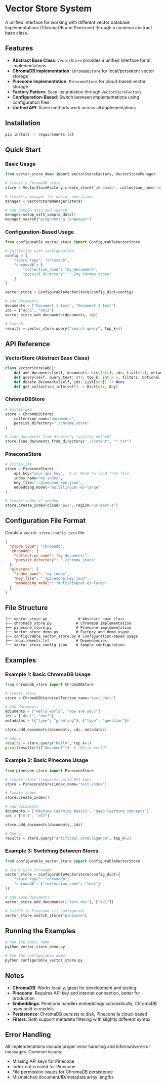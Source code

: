 # Vector Store System

A unified interface for working with different vector database implementations (ChromaDB and Pinecone) through a common abstract base class.

## Features

- **Abstract Base Class**: `VectorStore` provides a unified interface for all implementations
- **ChromaDB Implementation**: `ChromaDBStore` for local/persistent vector storage
- **Pinecone Implementation**: `PineconeStore` for cloud-based vector storage
- **Factory Pattern**: Easy instantiation through `VectorStoreFactory`
- **Configuration-Based**: Switch between implementations using configuration files
- **Unified API**: Same methods work across all implementations

## Installation

```bash
pip install -r requirements.txt
```

## Quick Start

### Basic Usage

```python
from vector_store_demo import VectorStoreFactory, VectorStoreManager

# Create a ChromaDB store
store = VectorStoreFactory.create_store('chromadb', collection_name='my_docs')

# Create a manager for easier operations
manager = VectorStoreManager(store)

# Add sample data and search
manager.setup_with_sample_data()
manager.search("programming languages")
```

### Configuration-Based Usage

```python
from configurable_vector_store import ConfigurableVectorStore

# Initialize with configuration
config = {
    "store_type": "chromadb",
    "chromadb": {
        "collection_name": "my_documents",
        "persist_directory": "./my_chroma_store"
    }
}

vector_store = ConfigurableVectorStore(config_dict=config)

# Add documents
documents = ["Document 1 text", "Document 2 text"]
ids = ["doc1", "doc2"]
vector_store.add_documents(documents, ids)

# Search
results = vector_store.query("search query", top_k=5)
```

## API Reference

### VectorStore (Abstract Base Class)

```python
class VectorStore(ABC):
    def add_documents(self, documents: List[str], ids: List[str], metadatas: Optional[List[Dict[str, Any]]] = None) -> None
    def query(self, query_text: str, top_k: int = 5, filters: Optional[Dict[str, Any]] = None) -> List[Dict[str, Any]]
    def delete_documents(self, ids: List[str]) -> None
    def get_collection_info(self) -> Dict[str, Any]
```

### ChromaDBStore

```python
# Initialize
store = ChromaDBStore(
    collection_name="documents",
    persist_directory="./chroma_store"
)

# Load documents from directory (utility method)
store.load_documents_from_directory("./content", "*.txt")
```

### PineconeStore

```python
# Initialize
store = PineconeStore(
    api_key="your-api-key",  # or None to load from file
    index_name="my-index",
    key_file="./pinecone_key.json",
    embedding_model="multilingual-e5-large"
)

# Create index if needed
store.create_index(cloud="aws", region="us-east-1")
```

## Configuration File Format

Create a `vector_store_config.json` file:

```json
{
  "store_type": "chromadb",
  "chromadb": {
    "collection_name": "my_documents",
    "persist_directory": "./chroma_store"
  },
  "pinecone": {
    "index_name": "my-index",
    "key_file": "./pinecone_key.json",
    "embedding_model": "multilingual-e5-large"
  }
}
```

## File Structure

```
├── vector_store.py              # Abstract base class
├── chromadb_store.py           # ChromaDB implementation
├── pinecone_store.py           # Pinecone implementation
├── vector_store_demo.py        # Factory and demo usage
├── configurable_vector_store.py # Configuration-based usage
├── requirements.txt            # Dependencies
└── vector_store_config.json    # Sample configuration
```

## Examples

### Example 1: Basic ChromaDB Usage

```python
from chromadb_store import ChromaDBStore

# Create store
store = ChromaDBStore(collection_name="test_docs")

# Add documents
documents = ["Hello world", "How are you?"]
ids = ["doc1", "doc2"]
metadatas = [{"type": "greeting"}, {"type": "question"}]

store.add_documents(documents, ids, metadatas)

# Query
results = store.query("hello", top_k=1)
print(results[0]["document"])  # "Hello world"
```

### Example 2: Basic Pinecone Usage

```python
from pinecone_store import PineconeStore

# Create store (requires valid API key)
store = PineconeStore(index_name="test-index")

# Create index
store.create_index()

# Add documents
documents = ["Machine learning basics", "Deep learning concepts"]
ids = ["ml1", "dl1"]

store.add_documents(documents, ids)

# Query
results = store.query("artificial intelligence", top_k=2)
```

### Example 3: Switching Between Stores

```python
from configurable_vector_store import ConfigurableVectorStore

# Start with ChromaDB
vector_store = ConfigurableVectorStore(config_dict={
    "store_type": "chromadb",
    "chromadb": {"collection_name": "test"}
})

# Add some documents
vector_store.add_documents(["test doc"], ["id1"])

# Switch to Pinecone (if configured)
vector_store.switch_store("pinecone")
```

## Running the Examples

```bash
# Run the basic demo
python vector_store_demo.py

# Run the configurable demo
python configurable_vector_store.py
```

## Notes

- **ChromaDB**: Works locally, great for development and testing
- **Pinecone**: Requires API key and internet connection, better for production
- **Embeddings**: Pinecone handles embeddings automatically, ChromaDB uses built-in models
- **Persistence**: ChromaDB persists to disk, Pinecone is cloud-based
- **Filters**: Both support metadata filtering with slightly different syntax

## Error Handling

All implementations include proper error handling and informative error messages. Common issues:

- Missing API keys for Pinecone
- Index not created for Pinecone
- File permission issues for ChromaDB persistence
- Mismatched document/ID/metadata array lengths
